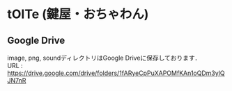 # tOITe (鍵屋・おちゃわん)
## Google Drive
image, png, soundディレクトリはGoogle Driveに保存しております．<br>
URL : https://drive.google.com/drive/folders/1fARyeCpPuXAPOMfKAn1oQDm3ylQJN7nR